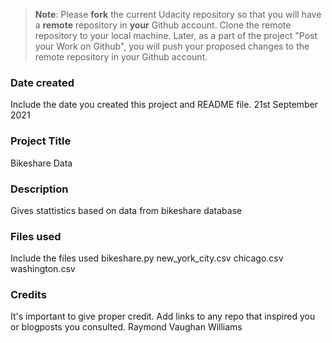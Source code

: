>**Note**: Please **fork** the current Udacity repository so that you will have a **remote** repository in **your** Github account. Clone the remote repository to your local machine. Later, as a part of the project "Post your Work on Github", you will push your proposed changes to the remote repository in your Github account.

### Date created
Include the date you created this project and README file.
21st September 2021
### Project Title
Bikeshare Data

### Description
Gives stattistics based on data from bikeshare database

### Files used
Include the files used 
bikeshare.py
new_york_city.csv
chicago.csv
washington.csv

### Credits
It's important to give proper credit. Add links to any repo that inspired you or blogposts you consulted.
Raymond Vaughan Williams
